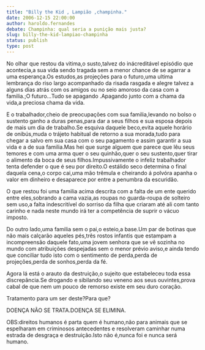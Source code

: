 ```yaml
---
title: "Billy the Kid , Lampião ,champinha."
date: 2006-12-15 22:00:00
author: haroldo.fernandes
debate: Champinha: qual seria a punição mais justa?
slug: billy-the-kid-lampiao-champinha
status: publish 
type: post
---
```


No olhar que restou da vitima,o susto,talvez do inácreditável episódio que acontecia,a sua vida sendo tragada sem a menor chance de se agarrar a uma esperança.Os estudos,as projeções para o futuro,uma ultima lembrança do riso largo acompanhado da risada rasgada e alegre talvez a alguns dias atrás com os amigos ou no seio amoroso da casa com a familia.;O futuro...Tudo se apagando .Apagando junto com a chama da vida,a preciosa chama da vida.  

E o trabalhador,cheio de preocupações com sua familia,levando no bolso o sustento ganho a duras penas,para dar a seus filhos e sua esposa depois de mais um dia de trabalho.Se esquiva daquele beco,evita aquele horário de onibús,muda o trájeto habitual de retorno a sua morada,tudo para chegar a salvo em sua casa com o seu pagamento e assim garantir a sua vida e a de sua familia.Mas hei que surge alguem que parece que lêu seus temores e com uma arma quer o seu quinhão,quer o seu sustento,quer tirar o alimento da boca de seus filhos.Impussivamente o infeliz trabalhador tenta defender o que é seu por direito.O estálido seco determina o final daquela cena,o corpo cai,uma mão trêmula e cheirando á polvóra apanha o valor em dinheiro e desaparece por entre a penumbra da escuridão.   

O que restou foi uma familia acima descrita com a falta de um ente querido entre eles,sobrando a cama vazia,as roupas no guarda-roupa de solteiro sem uso,a falta indescritível do sorriso da filha que criaram até ali com tanto carinho e nada neste mundo irá ter a competência de suprir o vácuo imposto.  

Do outro lado,uma familia sem o pai,o esteio,a base.Um par de botinas que não mais calçarão aqueles pés,três rostos infantis que estampam a incompreensão daquele fato,uma jovem senhora que se vê sozinha no mundo com atribuições despejadas sem o menor prévio aviso,e ainda tendo que conciliar tudo isto com o sentimento de perda,perda de projeções,perda de sonhos,perda da fé.  

Agora lá está o arauto da destruição,o sujeito que estabeleceu toda essa discrepância.Se drogando e sibilando seu veneno aos seus ouvintes,prova cabal de que nem um pouco de remorso existe em seu duro coração.  

Tratamento para um ser deste?Para que?  

DOENÇA NÃO SE TRATA.DOENÇA SE ELIMINA.  

OBS:direitos humanos é parta quem é humano,não para animais que se espelharam em criminosos antecedentes e resolveram caminhar numa estrada de desgraça e destruição.Isto não é,nunca foi e nunca será humano.

